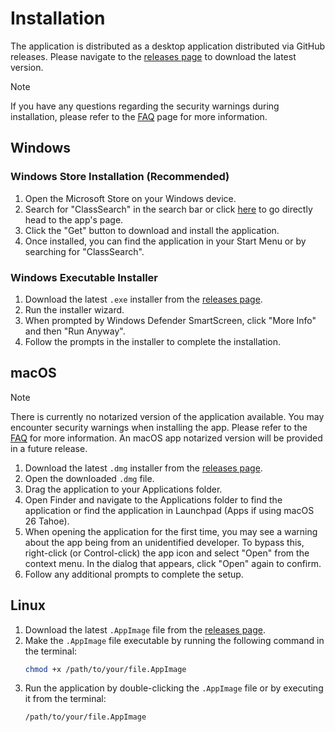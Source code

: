 # Installation

The application is distributed as a desktop application distributed via GitHub releases. Please navigate to the [releases page](https://github.com/Brian-Kwong/CSUClassSearch/releases) to download the latest version.

> [!NOTE]
> If you have any questions regarding the security warnings during installation, please refer to the [FAQ](faq.md#1-when-downloading-the-app-my-browser-warns-me-that-the-file-is-dangerous-why-is-that-and-is-it-safe-to-proceed) page for more information.

## Windows

### Windows Store Installation (Recommended)

1. Open the Microsoft Store on your Windows device.
2. Search for "ClassSearch" in the search bar or click [here](https://apps.microsoft.com/detail/9nkf0vxdwm8g?hl=en-US&gl=US) to go directly head to the app's page.
3. Click the "Get" button to download and install the application.
4. Once installed, you can find the application in your Start Menu or by searching for "ClassSearch".

### Windows Executable Installer

1. Download the latest `.exe` installer from the [releases page](https://github.com/Brian-Kwong/CSUClassSearch/releases).
2. Run the installer wizard.
3. When prompted by Windows Defender SmartScreen, click "More Info" and then "Run Anyway".
4. Follow the prompts in the installer to complete the installation.

## macOS

> [!NOTE]
> There is currently no notarized version of the application available. You may encounter security warnings when installing the app. Please refer to the [FAQ](faq.md#1-when-downloading-the-app-my-browser-warns-me-that-the-file-is-dangerous-why-is-that-and-is-it-safe-to-proceed) for more information. An macOS app notarized version will be provided in a future release.

1. Download the latest `.dmg` installer from the [releases page](https://github.com/Brian-Kwong/CSUClassSearch/releases).
2. Open the downloaded `.dmg` file.
3. Drag the application to your Applications folder.
4. Open Finder and navigate to the Applications folder to find the application or find the application in Launchpad (Apps if using macOS 26 Tahoe).
5. When opening the application for the first time, you may see a warning about the app being from an unidentified developer. To bypass this, right-click (or Control-click) the app icon and select "Open" from the context menu. In the dialog that appears, click "Open" again to confirm.
6. Follow any additional prompts to complete the setup.

## Linux

1. Download the latest `.AppImage` file from the [releases page](https://github.com/Brian-Kwong/CSUClassSearch/releases).
2. Make the `.AppImage` file executable by running the following command in the terminal:
   ```bash
   chmod +x /path/to/your/file.AppImage
   ```
3. Run the application by double-clicking the `.AppImage` file or by executing it from the terminal:
   ```bash
   /path/to/your/file.AppImage
   ```
